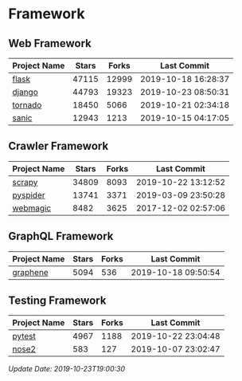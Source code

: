 # Framework

## Web Framework

| Project Name | Stars | Forks | Last Commit |
| ------------ | ----- | ----- | ----------- |
| [flask](https://github.com/pallets/flask) | 47115 | 12999 | 2019-10-18 16:28:37 |
| [django](https://github.com/django/django) | 44793 | 19323 | 2019-10-23 08:50:31 |
| [tornado](https://github.com/tornadoweb/tornado) | 18450 | 5066 | 2019-10-21 02:34:18 |
| [sanic](https://github.com/huge-success/sanic) | 12943 | 1213 | 2019-10-15 04:17:05 |

## Crawler Framework

| Project Name | Stars | Forks | Last Commit |
| ------------ | ----- | ----- | ----------- |
| [scrapy](https://github.com/scrapy/scrapy) | 34809 | 8093 | 2019-10-22 13:12:52 |
| [pyspider](https://github.com/binux/pyspider) | 13741 | 3371 | 2019-03-09 23:50:28 |
| [webmagic](https://github.com/code4craft/webmagic) | 8482 | 3625 | 2017-12-02 02:57:06 |

## GraphQL Framework

| Project Name | Stars | Forks | Last Commit |
| ------------ | ----- | ----- | ----------- |
| [graphene](https://github.com/graphql-python/graphene) | 5094 | 536 | 2019-10-18 09:50:54 |

## Testing Framework

| Project Name | Stars | Forks | Last Commit |
| ------------ | ----- | ----- | ----------- |
| [pytest](https://github.com/pytest-dev/pytest) | 4967 | 1188 | 2019-10-22 23:04:48 |
| [nose2](https://github.com/nose-devs/nose2) | 583 | 127 | 2019-10-07 23:02:47 |

*Update Date: 2019-10-23T19:00:30*